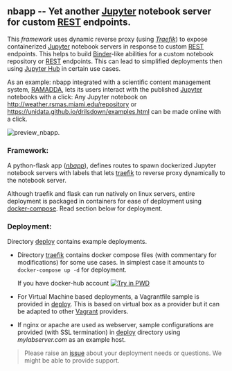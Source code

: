 ## nbapp -- Yet another [Jupyter][jupyter] notebook server for custom [REST][REST] endpoints.

This _framework_ uses dynamic reverse proxy (using _[Traefik][traefik]_) to expose containerized [Jupyter][jupyter] notebook servers in response to custom [REST][REST] endpoints. This helps to build [Binder][binder]-like abilities for a custom notebook repository or [REST][REST] endpoints. This can lead to simplified deployments then using [Jupyter Hub][jupyterhub] in certain use cases.


As an example: nbapp integrated with a scientific content management system, [RAMADDA](https://www.geodesystems.com), lets its users interact with the published [Jupyter][jupyter] notebooks with a click: Any Jupyter notebook on http://weather.rsmas.miami.edu/repository or https://unidata.github.io/drilsdown/examples.html can be made online with a click.

![preview_nbapp](https://github.com/suvarchal/nbapp/blob/master/docs/preview_nbapp.gif "nbapp preview with RAMADDA").

### Framework:
A python-flask app (_[nbapp](https://github.com/suvarchal/nbapp/tree/master/nbapp)_), defines routes to spawn dockerized Jupyter notebook servers with labels that lets [traefik][traefik] to reverse proxy dynamically to the notebook server.

Although traefik and flask can run natively on linux servers, entire deployment is packaged in containers for ease of deployment using [docker-compose](https://docs.docker.com/compose/). Read section below for deployment.

### Deployment:
Directory [deploy](https://github.com/suvarchal/nbapp/tree/master/deploy) contains example deployments.

* Directory [traefik](https://github.com/suvarchal/nbapp/tree/master/deploy/traefik) contains docker compose files (with commentary for modifications) for some use cases. In simplest case it amounts to `docker-compose up -d` for deployment.

    If you have docker-hub account [![Try in PWD](https://raw.githubusercontent.com/play-with-docker/stacks/master/assets/images/button.png)](https://labs.play-with-docker.com/?stack=https://raw.githubusercontent.com/suvarchal/nbapp/master/deploy/traefik/docker-compose.yml)


* For Virtual Machine based deployments, a Vagrantfile sample is provided in [deploy](https://github.com/suvarchal/nbapp/tree/master/deploy). This is based on virtual box as a provider but it can be adapted to other [Vagrant][vagrant] providers.


* If nginx or apache are used as webserver, sample configurations are provided (with SSL termination) in [deploy][deploy] directory using _mylabserver.com_ as an example host.  

>Please raise an [issue](https://github.com/suvarchal/nbapp/issues) about your deployment needs or questions. We might be able to provide support.



[jupyter]: https://jupyter.org/
[jupyterhub]: https://jupyter.org/hub
[REST]: https://en.wikipedia.org/wiki/Representational_state_transfer
[RAMADDA]: https://www.geodesystems.com
[binder]: https://binder.pangeo.io
[traefik]: https://traefik.io
[vagrant]: https://www.vagrantup.com/
[deploy]: https://github.com/suvarchal/nbapp/tree/master/deploy

